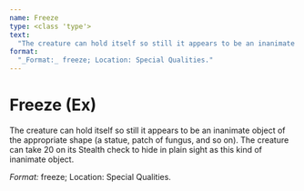 ```yaml
---
name: Freeze
type: <class 'type'>
text:
  "The creature can hold itself so still it appears to be an inanimate object of the appropriate shape (a statue, patch of fungus, and so on). The creature can take 20 on its Stealth check to hide in plain sight as this kind of inanimate object."
format:
  "_Format:_ freeze; Location: Special Qualities."
---
```

 
# Freeze (Ex)
The creature can hold itself so still it appears to be an inanimate object of the appropriate shape (a statue, patch of fungus, and so on). The creature can take 20 on its Stealth check to hide in plain sight as this kind of inanimate object.

_Format:_ freeze; Location: Special Qualities.